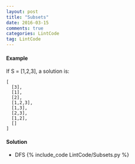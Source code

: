 ```yaml
---
layout: post
title: "Subsets"
date: 2016-03-15
comments: true
categories: LintCode
tag: LintCode 
---
```



#### Example
If S = [1,2,3], a solution is:

```
[
  [3],
  [1],
  [2],
  [1,2,3],
  [1,3],
  [2,3],
  [1,2],
  []
]
```

<!--more-->

#### Solution

* DFS
{% include_code LintCode/Subsets.py %} 
